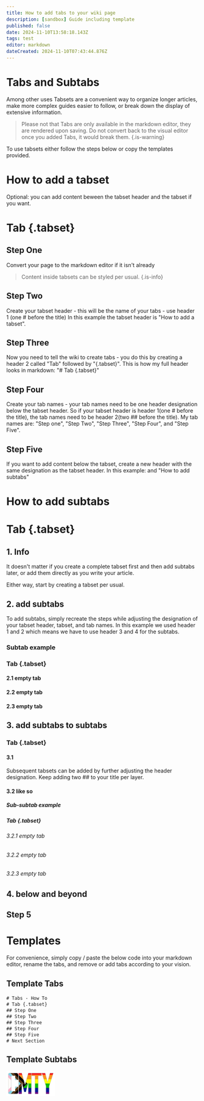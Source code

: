 ```yaml
---
title: How to add tabs to your wiki page
description: [sandbox] Guide including template
published: false
date: 2024-11-10T13:58:18.143Z
tags: test
editor: markdown
dateCreated: 2024-11-10T07:43:44.876Z
---
```


# Tabs and Subtabs

Among other uses Tabsets are a convenient way to organize longer articles, make more complex guides easier to follow, or break down the display of extensive information.

> Please not that Tabs are only available in the markdown editor, they are rendered upon saving. 
Do not convert back to the visual editor once you added Tabs, it would break them.
{.is-warning}

To use tabsets either follow the steps below or copy the templates provided.

# How to add a tabset

Optional: you can add content beween the tabset header and the tabset if you want.

# Tab {.tabset}
## Step One
Convert your page to the markdown editor if it isn't already
> Content inside tabsets can be styled per usual.
{.is-info}

## Step Two
Create your tabset header - this will be the name of your tabs - use header 1 (one # before the title)
In this example the tabset header is "How to add a tabset".

## Step Three
Now you need to tell the wiki to create tabs - you do this by creating a header 2 called "Tab" followed by "{.tabset}".
This is how my full header looks in markdown:
"# Tab {.tabset}"

## Step Four
Create your tab names - your tab names need to be one header designation below the tabset header. So if your tabset header is header 1(one # before the title), the tab names need to be header 2(two ## before the title).
My tab names are: "Step one", "Step Two", "Step Three", "Step Four", and "Step Five".

## Step Five
If you want to add content below the tabset, create a new header with the same designation as the tabset header.
In this example: and "How to add subtabs"

# How to add subtabs

# Tab {.tabset}
## 1. Info
It doesn't matter if you create a complete tabset first and then add subtabs later, or add them directly as you write your article.

Either way, start by creating a tabset per usual.

## 2. add subtabs
To add subtabs, simply recreate the steps while adjusting the designation of your tabset header, tabset, and tab names.
In this example we used header 1 and 2 which means we have to use header 3 and 4 for the subtabs.

### Subtab example
### Tab {.tabset}
#### 2.1 empty tab
#### 2.2 empty tab
#### 2.3 empty tab

## 3. add subtabs to subtabs
### Tab {.tabset}
#### 3.1
Subsequent tabsets can be added by further adjusting the header designation. Keep adding two ## to your title per layer.
#### 3.2 like so
##### Sub-subtab example
##### Tab {.tabset}
###### 3.2.1 empty tab
###### 3.2.2 empty tab
###### 3.2.3 empty tab

## 4. below and beyond


## Step 5


# Templates
For convenience, simply copy / paste the below code into your markdown editor, rename the tabs, and remove or add tabs according to your vision.

## Template Tabs

```
# Tabs - How To
# Tab {.tabset}
## Step One
## Step Two
## Step Three
## Step Four
## Step Five
# Next Section
```

## Template Subtabs




![cmty_pride_logo.webp](/test/alithea/cmty_pride_logo.webp)


















